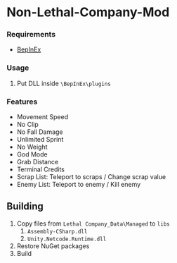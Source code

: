 # Non-Lethal-Company-Mod

### Requirements
- [BepInEx](https://github.com/BepInEx/BepInEx)

### Usage

1. Put DLL inside `\BepInEx\plugins`

### Features

- Movement Speed
- No Clip
- No Fall Damage
- Unlimited Sprint
- No Weight
- God Mode
- Grab Distance
- Terminal Credits
- Scrap List: Teleport to scraps / Change scrap value
- Enemy List: Teleport to enemy / Kill enemy

## Building

1. Copy files from `Lethal Company_Data\Managed` to `libs`
   1. `Assembly-CSharp.dll`
   2. `Unity.Netcode.Runtime.dll`
2. Restore NuGet packages
3. Build
